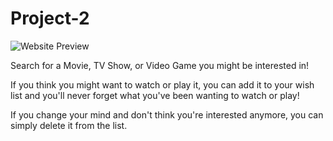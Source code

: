 # Project-2

  ![Website Preview](C:\Users\prest\Desktop\Project-2\public\screenshot.png)

Search for a Movie, TV Show, or Video Game you might be interested in!

If you think you might want to watch or play it, you can add it to your wish list and you'll never forget what you've been wanting to watch or play!

If you change your mind and don't think you're interested anymore, you can simply delete it from the list.
